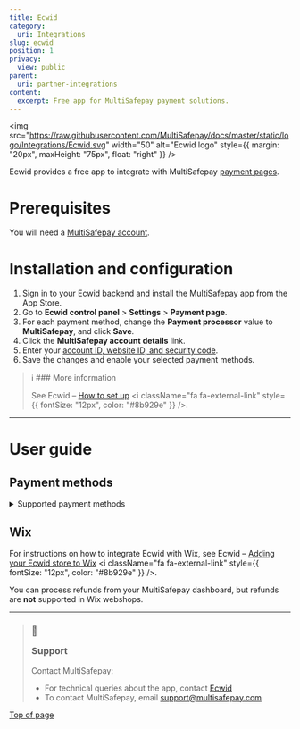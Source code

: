 ```yaml
---
title: Ecwid
category:
  uri: Integrations
slug: ecwid
position: 1
privacy:
  view: public
parent:
  uri: partner-integrations
content:
  excerpt: Free app for MultiSafepay payment solutions.
---
```

<img src="https://raw.githubusercontent.com/MultiSafepay/docs/master/static/logo/Integrations/Ecwid.svg" width="50" alt="Ecwid logo" style={{ margin: "20px", maxHeight: "75px", float: "right" }} />

Ecwid provides a free app to integrate with MultiSafepay [payment pages](/docs/payment-pages/).

# Prerequisites

You will need a [MultiSafepay account](/docs/getting-started-guide/).

# Installation and configuration

1. Sign in to your Ecwid <Glossary>backend</Glossary> and install the MultiSafepay app from the App Store.
2. Go to **Ecwid control panel** > **Settings** > **Payment page**.
3. For each payment method, change the **Payment processor** value to **MultiSafepay**, and click **Save**.
4. Click the **MultiSafepay account details** link.
5. Enter your [account ID, website ID, and security code](/docs/sites#site-id-api-key-and-security-code).
6. Save the changes and enable your selected payment methods.

> ℹ ### More information
>
> See Ecwid – <a href="https://support.ecwid.com/hc/en-us/articles/207808285-MultiSafepay#Howtosetup" target="_blank" rel="noopener noreferrer">How to set up</a> <i className="fa fa-external-link" style={{ fontSize: "12px", color: "#8b929e" }} />.

***

# User guide

## Payment methods

<details id="supported-payment-methods">
  <summary>Supported payment methods</summary>

  <br />

  * Cards: [American Express](/docs/card-payments), [Mastercard](/docs/card-payments/), [Visa](/docs/card-payments/) and all co-branded cards
  * Banking methods:
    * [Bancontact](/docs/bancontact/)
    * [Bank transfer](/docs/bank-transfer/)
    * [Giropay](/docs/giropay/)
    * [iDEAL](/docs/ideal/)
    * [Direct debit](/docs/direct-debit/)
    * [Sofort](/docs/sofort/)
</details>

## Wix

For instructions on how to integrate Ecwid with Wix, see Ecwid – <a href="https://support.ecwid.com/hc/en-us/articles/115005874885-Adding-your-Ecwid-store-to-Wix-site" target="_blank" rel="noopener noreferrer">Adding your Ecwid store to Wix</a> <i className="fa fa-external-link" style={{ fontSize: "12px", color: "#8b929e" }} />.

You can process refunds from your MultiSafepay dashboard, but refunds are **not** supported in Wix webshops.

***

<blockquote class="callout callout_info">
  <h3 class="callout-heading false">
    <span class="callout-icon">💬</span>
    <p>Support</p>
  </h3>
  <p>Contact MultiSafepay:</p>
  <ul>
    <li>For technical queries about the app, contact <a href="https://support.ecwid.com/hc/en-us/requests/new">Ecwid</a></li>
    <li>To contact MultiSafepay, email <a href="mailto:support@multisafepay.com">support@multisafepay.com</a></li>
  </ul>
</blockquote>

[Top of page](#)
